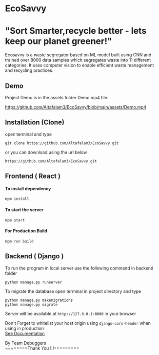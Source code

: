 # EcoSavvy

# "Sort Smarter,recycle better - lets keep our planet greener!"
Ecosavvy is a waste segregator based on ML model built using CNN and trained over 8000 data samples which segregates waste into 11 different categories.
It uses computer vision to enable efficient waste management and recycling practices.

## Demo
Project Demo is in the assets folder Demo.mp4 file.

 https://github.com/Altafalam3/EcoSavvy/blob/main/assets/Demo.mp4

## Installation (Clone)

open terminal and type

```
git clone https://github.com/Altafalam3/EcoSavvy.git
```

or you can download using the url below

```
https://github.com/Altafalam3/EcoSavvy.git
```
## Frontend ( React )

#### To install dependency

```
npm install
```

#### To start the server

```
npm start
```

#### For Production Build

```
npm run build
```


## Backend ( Django )

To run the program in local server use the following command in backend folder

```
python manage.py runserver
```

To migrate the database open terminal in project directory and type

```
python manage.py makemigrations
python manage.py migrate
```


Server will be available at `http://127.0.0.1:8000` in your browser

Don't Forget to whitelist your host origin using `django-cors-header` when using in production<br>
[See Documentation](https://pypi.org/project/django-cors-headers/)

By Team Debuggers <br>
========Thank You !!!=========
